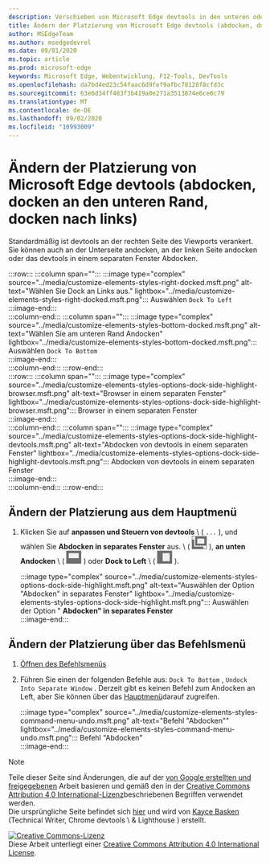 ```yaml
---
description: Verschieben von Microsoft Edge devtools in den unteren oder linken Bereich des Viewports oder in ein separates Fenster
title: Ändern der Platzierung von Microsoft Edge devtools (abdocken, docken an den unteren Rand, docken nach links)
author: MSEdgeTeam
ms.author: msedgedevrel
ms.date: 09/01/2020
ms.topic: article
ms.prod: microsoft-edge
keywords: Microsoft Edge, Webentwicklung, F12-Tools, DevTools
ms.openlocfilehash: da7bd4ed23c54faac6d9fef9afbc78128f8cfd3c
ms.sourcegitcommit: 63e6d34ff483f3b419a0e271a3513874e6ce6c79
ms.translationtype: MT
ms.contentlocale: de-DE
ms.lasthandoff: 09/02/2020
ms.locfileid: "10993009"
---
```

<!-- Copyright Kayce Basques 

   Licensed under the Apache License, Version 2.0 (the "License");
   you may not use this file except in compliance with the License.
   You may obtain a copy of the License at

       https://www.apache.org/licenses/LICENSE-2.0

   Unless required by applicable law or agreed to in writing, software
   distributed under the License is distributed on an "AS IS" BASIS,
   WITHOUT WARRANTIES OR CONDITIONS OF ANY KIND, either express or implied.
   See the License for the specific language governing permissions and
   limitations under the License.  -->





# Ändern der Platzierung von Microsoft Edge devtools (abdocken, docken an den unteren Rand, docken nach links)   



Standardmäßig ist devtools an der rechten Seite des Viewports verankert.  Sie können auch an der Unterseite andocken, an der linken Seite andocken oder das devtools in einem separaten Fenster Abdocken.  

:::row:::
   :::column span="":::
      :::image type="complex" source="../media/customize-elements-styles-right-docked.msft.png" alt-text="Wählen Sie Dock an Links aus." lightbox="../media/customize-elements-styles-right-docked.msft.png":::
         Auswählen `Dock To Left`  
      :::image-end:::  
   :::column-end:::
   :::column span="":::
      :::image type="complex" source="../media/customize-elements-styles-bottom-docked.msft.png" alt-text="Wählen Sie am unteren Rand Andocken" lightbox="../media/customize-elements-styles-bottom-docked.msft.png":::
         Auswählen `Dock To Bottom`  
      :::image-end:::  
   :::column-end:::
:::row-end:::  
:::row:::
   :::column span="":::
      :::image type="complex" source="../media/customize-elements-styles-options-dock-side-highlight-browser.msft.png" alt-text="Browser in einem separaten Fenster" lightbox="../media/customize-elements-styles-options-dock-side-highlight-browser.msft.png":::
         Browser in einem separaten Fenster  
      :::image-end:::  
   :::column-end:::
   :::column span="":::
      :::image type="complex" source="../media/customize-elements-styles-options-dock-side-highlight-devtools.msft.png" alt-text="Abdocken von devtools in einem separaten Fenster" lightbox="../media/customize-elements-styles-options-dock-side-highlight-devtools.msft.png":::
         Abdocken von devtools in einem separaten Fenster  
      :::image-end:::  
   :::column-end:::
:::row-end:::  

## Ändern der Platzierung aus dem Hauptmenü   

1.  Klicken Sie auf **anpassen und Steuern von devtools** \ ( `...` \), und wählen Sie **Abdocken in separates Fenster** aus. \ ( ![ Abdocken ][ImageUndockIcon] \), **an unten Andocken** \ ( ![ Dock to Bottom ][ImageBottomIcon] \) oder **Dock to Left** \ ( ![ Dock to Left \ ][ImageLeftIcon] ).  
    
    :::image type="complex" source="../media/customize-elements-styles-options-dock-side-highlight.msft.png" alt-text="Auswählen der Option "Abdocken" in separates Fenster" lightbox="../media/customize-elements-styles-options-dock-side-highlight.msft.png":::
       Auswählen der Option " **Abdocken" in separates Fenster**  
    :::image-end:::  
    
## Ändern der Platzierung über das Befehlsmenü   

1.  [Öffnen des Befehlsmenüs][DevtoolsCommandMenu]  
1.  Führen Sie einen der folgenden Befehle aus: `Dock To Bottom` , `Undock Into Separate Window` .  Derzeit gibt es keinen Befehl zum Andocken an Left, aber Sie können über das [Hauptmenü](#change-placement-from-the-main-menu)darauf zugreifen.  
    
    :::image type="complex" source="../media/customize-elements-styles-command-menu-undo.msft.png" alt-text="Befehl "Abdocken"" lightbox="../media/customize-elements-styles-command-menu-undo.msft.png":::
       Befehl "Abdocken"  
    :::image-end:::  
    
<!--  
 


-->  

<!-- image links -->  

[ImageUndockIcon]: ../media/undock-icon.msft.png  
[ImageBottomIcon]: ../media/bottom-icon.msft.png  
[ImageLeftIcon]: ../media/left-icon.msft.png  

<!-- links -->  

[DevtoolsCommandMenu]: ../command-menu/index.md "Ausführen von Befehlen mit dem Befehlsmenü von Microsoft Edge devtools | Microsoft docs"  

> [!NOTE]
> Teile dieser Seite sind Änderungen, die auf der [von Google erstellten und freigegebenen][GoogleSitePolicies] Arbeit basieren und gemäß den in der [Creative Commons Attribution 4,0 International-Lizenz][CCA4IL]beschriebenen Begriffen verwendet werden.  
> Die ursprüngliche Seite befindet sich [hier](https://developers.google.com/web/tools/chrome-devtools/customize/placement) und wird von [Kayce Basken][KayceBasques] (Technical Writer, Chrome devtools \ & Lighthouse \) erstellt.  

[![Creative Commons-Lizenz][CCby4Image]][CCA4IL]  
Diese Arbeit unterliegt einer [Creative Commons Attribution 4.0 International License][CCA4IL].  

[CCA4IL]: https://creativecommons.org/licenses/by/4.0  
[CCby4Image]: https://i.creativecommons.org/l/by/4.0/88x31.png  
[GoogleSitePolicies]: https://developers.google.com/terms/site-policies  
[KayceBasques]: https://developers.google.com/web/resources/contributors/kaycebasques  
